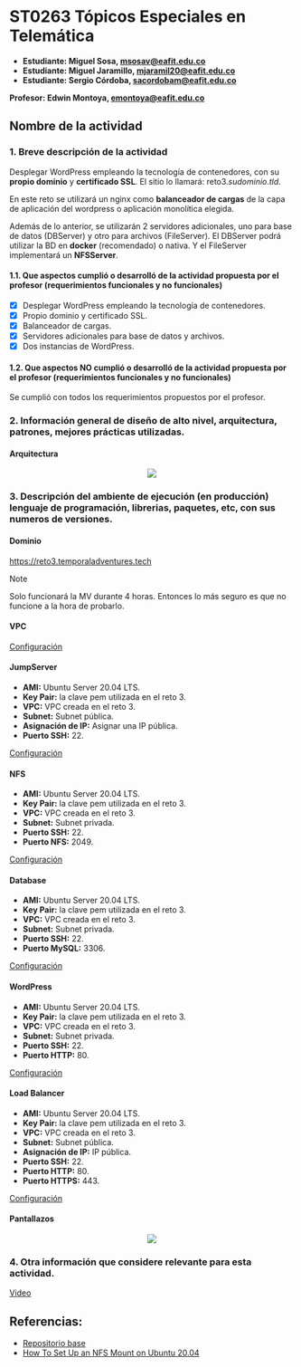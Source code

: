 # ST0263 Tópicos Especiales en Telemática

- **Estudiante: Miguel Sosa, msosav@eafit.edu.co**
- **Estudiante: Miguel Jaramillo, mjaramil20@eafit.edu.co**
- **Estudiante: Sergio Córdoba, sacordobam@eafit.edu.co**

**Profesor: Edwin Montoya, emontoya@eafit.edu.co**

## Nombre de la actividad

### 1. Breve descripción de la actividad

Desplegar WordPress empleando la tecnología de contenedores, con su **propio dominio** y **certificado SSL**. El sitio lo llamará: reto3._sudominio.tld_.

En este reto se utilizará un nginx como **balanceador de cargas** de la capa de aplicación del wordpress o aplicación monolítica elegida.

Además de lo anterior, se utilizarán 2 servidores adicionales, uno para base de datos (DBServer) y otro para archivos (FileServer). El DBServer podrá utilizar la BD en **docker** (recomendado) o nativa. Y el FileServer implementará un **NFSServer**.

#### 1.1. Que aspectos cumplió o desarrolló de la actividad propuesta por el profesor (requerimientos funcionales y no funcionales)

- [x] Desplegar WordPress empleando la tecnología de contenedores.
- [x] Propio dominio y certificado SSL.
- [x] Balanceador de cargas.
- [x] Servidores adicionales para base de datos y archivos.
- [x] Dos instancias de WordPress.

#### 1.2. Que aspectos NO cumplió o desarrolló de la actividad propuesta por el profesor (requerimientos funcionales y no funcionales)

Se cumplió con todos los requerimientos propuestos por el profesor.

### 2. Información general de diseño de alto nivel, arquitectura, patrones, mejores prácticas utilizadas.

#### Arquitectura

<div align="center">
<img src="https://github.com/msosav/msosav-st0263/assets/85181687/3e5194f6-8385-4c67-8fca-c739c2781efb" />
</div>

### 3. Descripción del ambiente de ejecución (en producción) lenguaje de programación, librerias, paquetes, etc, con sus numeros de versiones.

#### Dominio

https://reto3.temporaladventures.tech

> [!NOTE]
> Solo funcionará la MV durante 4 horas. Entonces lo más seguro es que no funcione a la hora de probarlo.

#### VPC

[Configuración](https://github.com/msosav/msosav-st0263/blob/main/Retos/Reto3/VPC/README.md)

#### JumpServer

- **AMI:** Ubuntu Server 20.04 LTS.
- **Key Pair:** la clave pem utilizada en el reto 3.
- **VPC:** VPC creada en el reto 3.
- **Subnet:** Subnet pública.
- **Asignación de IP:** Asignar una IP pública.
- **Puerto SSH:** 22.

[Configuración](https://github.com/msosav/msosav-st0263/blob/main/Retos/Reto3/JumpServer/README.md)

#### NFS

- **AMI:** Ubuntu Server 20.04 LTS.
- **Key Pair:** la clave pem utilizada en el reto 3.
- **VPC:** VPC creada en el reto 3.
- **Subnet:** Subnet privada.
- **Puerto SSH:** 22.
- **Puerto NFS:** 2049.

[Configuración](https://github.com/msosav/msosav-st0263/blob/main/Retos/Reto3/NFS/README.md)

#### Database

- **AMI:** Ubuntu Server 20.04 LTS.
- **Key Pair:** la clave pem utilizada en el reto 3.
- **VPC:** VPC creada en el reto 3.
- **Subnet:** Subnet privada.
- **Puerto SSH:** 22.
- **Puerto MySQL:** 3306.

[Configuración](https://github.com/msosav/msosav-st0263/tree/main/Retos/Reto3/Database)

#### WordPress

- **AMI:** Ubuntu Server 20.04 LTS.
- **Key Pair:** la clave pem utilizada en el reto 3.
- **VPC:** VPC creada en el reto 3.
- **Subnet:** Subnet privada.
- **Puerto SSH:** 22.
- **Puerto HTTP:** 80.

[Configuración](https://github.com/msosav/msosav-st0263/tree/main/Retos/Reto3/Wordpress)

#### Load Balancer

- **AMI:** Ubuntu Server 20.04 LTS.
- **Key Pair:** la clave pem utilizada en el reto 3.
- **VPC:** VPC creada en el reto 3.
- **Subnet:** Subnet pública.
- **Asignación de IP:** IP pública.
- **Puerto SSH:** 22.
- **Puerto HTTP:** 80.
- **Puerto HTTPS:** 443.

[Configuración](https://github.com/msosav/msosav-st0263/tree/main/Retos/Reto3/Load%20Balancer)

#### Pantallazos

<div align="center">
<img src="https://github.com/msosav/msosav-st0263/assets/85181687/4b9794f9-9e6e-418f-b68c-8748a5e5937a" />
</div>

### 4. Otra información que considere relevante para esta actividad.

[Video]()

## Referencias:

- [Repositorio base](https://github.com/st0263eafit/st0263-241)
- [How To Set Up an NFS Mount on Ubuntu 20.04](https://www.digitalocean.com/community/tutorials/how-to-set-up-an-nfs-mount-on-ubuntu-20-04)
